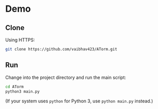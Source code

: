 # Demo


## Clone


Using HTTPS:
```bash
git clone https://github.com/vaibhav423/ATorm.git
```

## Run

Change into the project directory and run the main script:

```bash
cd ATorm
python3 main.py
```

(If your system uses `python` for Python 3, use `python main.py` instead.)
